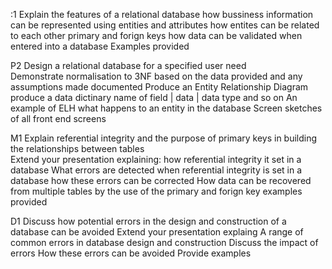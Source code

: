 :1 Explain the features of a relational database 
	how bussiness information can be represented using entities and attributes
	how entites can be related to each other primary and forign keys
	how data can be validated when entered into a database 
	Examples provided 

P2 Design a relational database for a specified user need  
	Demonstrate normalisation to 3NF based on the data provided and any assumptions made documented
	Produce an Entity Relationship Diagram
	produce a data dictinary
		name of field | data | data type and so on
	An example of ELH
		what happens to an entity in the database
	Screen sketches of all front end screens

M1 Explain referential integrity and the purpose of primary keys in building the relationships between tables  
	Extend your presentation explaining:
	how referential integrity it set in a database
	What errors are detected when referential integrity is set in a database
	how these errors can be corrected
	How data can be recovered from multiple tables by the use of the primary and forign key
	examples provided

D1 Discuss how potential errors in the design and construction of a database can be avoided 
	Extend your presentation explaing
	A range of common errors in database design and construction 
	Discuss the impact of errors
	How these errors can be avoided
	Provide examples
